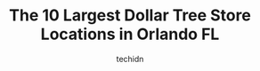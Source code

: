 ---
layout: ampstory
image: https://i0.wp.com/www.depkes.org/wp-content/uploads/2023/06/dollar-tree-0-in-orlando-fl-1685965653.jpeg?resize=640,853
author: techidn
featured: false
description: Discover the impressive array of Dollar Tree options in Orlando FL, where you can find 10 of the largest Dollar Tree establishments in the area. From renowned classics to hidden gems, Orland
title: The 10 Largest Dollar Tree Store Locations in Orlando FL
cover:
   title: The 10 Largest Dollar Tree Store Locations in Orlando FL
   subtitle: Rickpate
   background: https://www.depkes.org/wp-content/uploads/2023/06/dollar-tree-0-in-orlando-fl-1685965653.jpeg

pages: 
 - layout: thirds
   top: <h1>#1 Dollar Tree</h1>
   bottom: "<p>Handed the cashier a $20 and got change for a $5Made the store balance the till and it magically balanced after she shuffled the bills around.Were Canadians and only had </p>"
   background: https://www.depkes.org/wp-content/uploads/2023/06/dollar-tree-1-in-orlando-fl-1685965653.jpeg
   backgroundblur: true
 - layout: thirds
   top: <h1>#2 Dollar Tree</h1>
   bottom: "<p>8910 Turkey Lake Rd Ste 500, Orlando, FL 32819, United States</p>"
   background: https://www.depkes.org/wp-content/uploads/2023/06/dollar-tree-2-in-orlando-fl-1685965653.jpeg
   cta:
      link: https://www.depkes.org/blog/the-10-largest-dollar-tree-store-locations-in-orlando-fl/
      text: The 10 Largest Dollar Tree Store Locations in Orlando FL
 - layout: thirds
   top: <h1>#3 Dollar Tree</h1>
   bottom: "<p>2270 S Kirkman Rd, Orlando, FL 32811, United States</p>"
   background: https://www.depkes.org/wp-content/uploads/2023/06/dollar-tree-3-in-orlando-fl-1685965654.jpeg
   cta:
      link: https://www.depkes.org/blog/the-10-largest-dollar-tree-store-locations-in-orlando-fl/
      text: The 10 Largest Dollar Tree Store Locations in Orlando FL
 - layout: thirds
   top: <h1>#4 Dollar Tree</h1>
   bottom: "<p>7311 Curry Ford Rd, Orlando, FL 32822, United States</p>"
   background: https://images.unsplash.com/photo-1564951434112-64d74cc2a2d7?ixlib=rb-4.0.3&ixid=MnwxMjA3fDB8MHxwaG90by1wYWdlfHx8fGVufDB8fHx8&auto=format&fit=crop&w=640&h=853&q=80
   cta:
      link: https://www.depkes.org/blog/the-10-largest-dollar-tree-store-locations-in-orlando-fl/
      text: The 10 Largest Dollar Tree Store Locations in Orlando FL
 - layout: thirds
   top: <h1>#5 Dollar Tree</h1>
   bottom: "<p>4568 S Semoran Blvd, Orlando, FL 32822, United States</p>"
   background: https://images.unsplash.com/photo-1518640467707-6811f4a6ab73?ixlib=rb-4.0.3&ixid=MnwxMjA3fDB8MHxwaG90by1wYWdlfHx8fGVufDB8fHx8&auto=format&fit=crop&w=640&h=853&q=80
   cta:
      link: https://www.depkes.org/blog/the-10-largest-dollar-tree-store-locations-in-orlando-fl/
      text: The 10 Largest Dollar Tree Store Locations in Orlando FL
 - layout: thirds
   top: <h1>#6 Dollar Tree</h1>
   bottom: "<p>5295 International Dr Ste 400, Orlando, FL 32819, United States</p>"
   background: https://images.unsplash.com/photo-1536745287225-21d689278fd1?ixlib=rb-4.0.3&ixid=MnwxMjA3fDB8MHxwaG90by1wYWdlfHx8fGVufDB8fHx8&auto=format&fit=crop&w=640&h=853&q=80
   cta:
      link: https://www.depkes.org/blog/the-10-largest-dollar-tree-store-locations-in-orlando-fl/
      text: The 10 Largest Dollar Tree Store Locations in Orlando FL
 - layout: thirds
   top: <h1>#7 Dollar Tree</h1>
   bottom: "<p>4604 Millenia Plaza Way Store #4376, Orlando, FL 32839, United States</p>"
   background: https://images.unsplash.com/photo-1522441815192-d9f04eb0615c?ixlib=rb-4.0.3&ixid=MnwxMjA3fDB8MHxwaG90by1wYWdlfHx8fGVufDB8fHx8&auto=format&fit=crop&w=640&h=853&q=80
   cta:
      link: https://www.depkes.org/blog/the-10-largest-dollar-tree-store-locations-in-orlando-fl/
      text: The 10 Largest Dollar Tree Store Locations in Orlando FL
 - layout: thirds
   middle: Continue reading...
   background: https://images.unsplash.com/photo-1533735380053-eb8d0759b24a?ixlib=rb-4.0.3&ixid=MnwxMjA3fDB8MHxwaG90by1wYWdlfHx8fGVufDB8fHx8&auto=format&fit=crop&w=640&h=853&q=80
   cta:
      link: https://www.depkes.org/blog/the-10-largest-dollar-tree-store-locations-in-orlando-fl/
      text: The 10 Largest Dollar Tree Store Locations in Orlando FL
      
---
